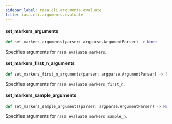 ```yaml
---
sidebar_label: rasa.cli.arguments.evaluate
title: rasa.cli.arguments.evaluate
---
```

#### set\_markers\_arguments

```python
def set_markers_arguments(parser: argparse.ArgumentParser) -> None
```

Specifies arguments for `rasa evaluate markers`.

#### set\_markers\_first\_n\_arguments

```python
def set_markers_first_n_arguments(parser: argparse.ArgumentParser) -> None
```

Specifies arguments for `rasa evaluate markers first_n`.

#### set\_markers\_sample\_arguments

```python
def set_markers_sample_arguments(parser: argparse.ArgumentParser) -> None
```

Specifies arguments for `rasa evaluate markers sample_n`.

